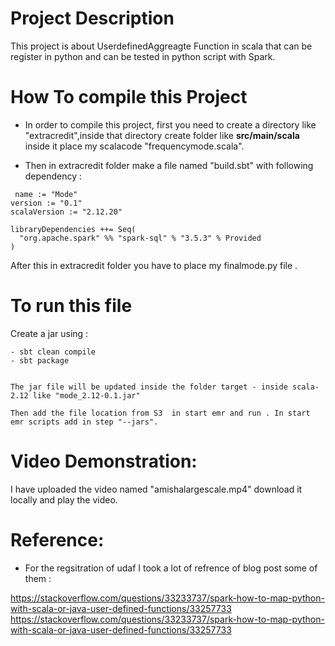 # Project Description
This project is about UserdefinedAggreagte Function in scala that can be register in python and can be tested in python script with Spark.

# How To compile this Project 

- In order to compile this project, first you need to create a directory like "extracredit",inside that directory create folder like **src/main/scala** inside it  place my scalacode "frequencymode.scala". 

- Then in extracredit folder make a file named "build.sbt" with following dependency :

```
 name := "Mode"
version := "0.1"
scalaVersion := "2.12.20"

libraryDependencies ++= Seq(
  "org.apache.spark" %% "spark-sql" % "3.5.3" % Provided
)
```
After this in extracredit folder you have to place my finalmode.py file .

# To run this file

Create a jar using : 
```
- sbt clean compile
- sbt package


The jar file will be updated inside the folder target - inside scala-2.12 like "mode_2.12-0.1.jar"

Then add the file location from S3  in start emr and run . In start emr scripts add in step "--jars".
```

# Video Demonstration:
I have uploaded the video named "amishalargescale.mp4" download it locally and play the video. 

# Reference:

- For the regsitration of udaf I took a lot of refrence of blog post some of them :

https://stackoverflow.com/questions/33233737/spark-how-to-map-python-with-scala-or-java-user-defined-functions/33257733
https://stackoverflow.com/questions/33233737/spark-how-to-map-python-with-scala-or-java-user-defined-functions/33257733






  
